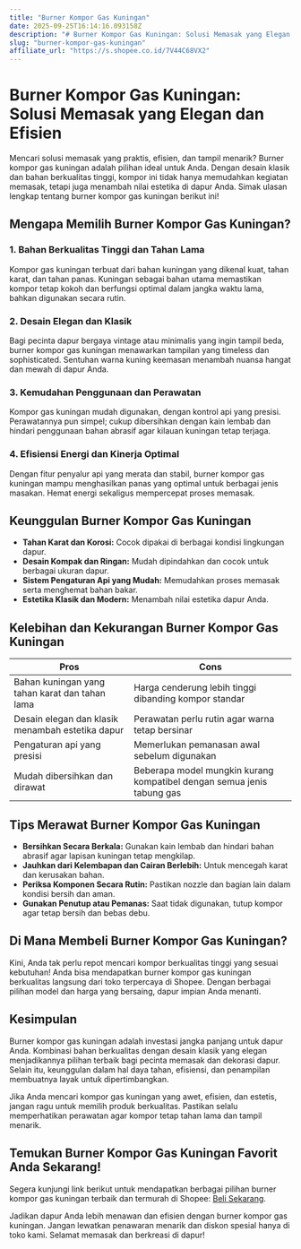 ```yaml
---
title: "Burner Kompor Gas Kuningan"
date: 2025-09-25T16:14:16.093158Z
description: "# Burner Kompor Gas Kuningan: Solusi Memasak yang Elegan dan Efisien..."
slug: "burner-kompor-gas-kuningan"
affiliate_url: "https://s.shopee.co.id/7V44C68VX2"
---
```

# Burner Kompor Gas Kuningan: Solusi Memasak yang Elegan dan Efisien

Mencari solusi memasak yang praktis, efisien, dan tampil menarik? Burner kompor gas kuningan adalah pilihan ideal untuk Anda. Dengan desain klasik dan bahan berkualitas tinggi, kompor ini tidak hanya memudahkan kegiatan memasak, tetapi juga menambah nilai estetika di dapur Anda. Simak ulasan lengkap tentang burner kompor gas kuningan berikut ini!

## Mengapa Memilih Burner Kompor Gas Kuningan?

### 1. Bahan Berkualitas Tinggi dan Tahan Lama

Kompor gas kuningan terbuat dari bahan kuningan yang dikenal kuat, tahan karat, dan tahan panas. Kuningan sebagai bahan utama memastikan kompor tetap kokoh dan berfungsi optimal dalam jangka waktu lama, bahkan digunakan secara rutin.

### 2. Desain Elegan dan Klasik

Bagi pecinta dapur bergaya vintage atau minimalis yang ingin tampil beda, burner kompor gas kuningan menawarkan tampilan yang timeless dan sophisticated. Sentuhan warna kuning keemasan menambah nuansa hangat dan mewah di dapur Anda.

### 3. Kemudahan Penggunaan dan Perawatan

Kompor gas kuningan mudah digunakan, dengan kontrol api yang presisi. Perawatannya pun simpel; cukup dibersihkan dengan kain lembab dan hindari penggunaan bahan abrasif agar kilauan kuningan tetap terjaga.

### 4. Efisiensi Energi dan Kinerja Optimal

Dengan fitur penyalur api yang merata dan stabil, burner kompor gas kuningan mampu menghasilkan panas yang optimal untuk berbagai jenis masakan. Hemat energi sekaligus mempercepat proses memasak.

## Keunggulan Burner Kompor Gas Kuningan

- **Tahan Karat dan Korosi:** Cocok dipakai di berbagai kondisi lingkungan dapur.
- **Desain Kompak dan Ringan:** Mudah dipindahkan dan cocok untuk berbagai ukuran dapur.
- **Sistem Pengaturan Api yang Mudah:** Memudahkan proses memasak serta menghemat bahan bakar.
- **Estetika Klasik dan Modern:** Menambah nilai estetika dapur Anda.

## Kelebihan dan Kekurangan Burner Kompor Gas Kuningan

| **Pros** | **Cons** |
| --- | --- |
| Bahan kuningan yang tahan karat dan tahan lama | Harga cenderung lebih tinggi dibanding kompor standar |
| Desain elegan dan klasik menambah estetika dapur | Perawatan perlu rutin agar warna tetap bersinar |
| Pengaturan api yang presisi | Memerlukan pemanasan awal sebelum digunakan |
| Mudah dibersihkan dan dirawat | Beberapa model mungkin kurang kompatibel dengan semua jenis tabung gas |

## Tips Merawat Burner Kompor Gas Kuningan

- **Bersihkan Secara Berkala:** Gunakan kain lembab dan hindari bahan abrasif agar lapisan kuningan tetap mengkilap.
- **Jauhkan dari Kelembapan dan Cairan Berlebih:** Untuk mencegah karat dan kerusakan bahan.
- **Periksa Komponen Secara Rutin:** Pastikan nozzle dan bagian lain dalam kondisi bersih dan aman.
- **Gunakan Penutup atau Pemanas:** Saat tidak digunakan, tutup kompor agar tetap bersih dan bebas debu.

## Di Mana Membeli Burner Kompor Gas Kuningan?

Kini, Anda tak perlu repot mencari kompor berkualitas tinggi yang sesuai kebutuhan! Anda bisa mendapatkan burner kompor gas kuningan berkualitas langsung dari toko terpercaya di Shopee. Dengan berbagai pilihan model dan harga yang bersaing, dapur impian Anda menanti.

## Kesimpulan

Burner kompor gas kuningan adalah investasi jangka panjang untuk dapur Anda. Kombinasi bahan berkualitas dengan desain klasik yang elegan menjadikannya pilihan terbaik bagi pecinta memasak dan dekorasi dapur. Selain itu, keunggulan dalam hal daya tahan, efisiensi, dan penampilan membuatnya layak untuk dipertimbangkan.

Jika Anda mencari kompor gas kuningan yang awet, efisien, dan estetis, jangan ragu untuk memilih produk berkualitas. Pastikan selalu memperhatikan perawatan agar kompor tetap tahan lama dan tampil menarik.

## Temukan Burner Kompor Gas Kuningan Favorit Anda Sekarang!

Segera kunjungi link berikut untuk mendapatkan berbagai pilihan burner kompor gas kuningan terbaik dan termurah di Shopee: [Beli Sekarang](https://s.shopee.co.id/7V44C68VX2).

Jadikan dapur Anda lebih menawan dan efisien dengan burner kompor gas kuningan. Jangan lewatkan penawaran menarik dan diskon spesial hanya di toko kami. Selamat memasak dan berkreasi di dapur!